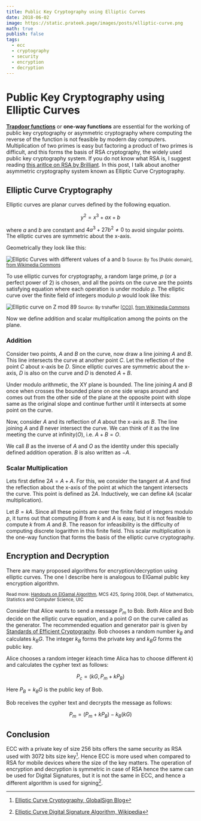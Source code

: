 ```yaml
---
title: Public Key Cryptography using Elliptic Curves
date: 2018-06-02
image: https://static.prateek.page/images/posts/elliptic-curve.png
math: true
publish: false
tags:
  - ecc
  - cryptography
  - security
  - encryption
  - decryption
---
```


# Public Key Cryptography using Elliptic Curves

[**Trapdoor functions**](https://en.wikipedia.org/wiki/Trapdoor_function) or **one-way functions** are essential for the working of public key cryptography or asymmetric cryptography where computing the reverse of the function is not feasible by modern day computers. Multiplication of two primes is easy but factoring a product of two primes is difficult, and this forms the basis of RSA cryptography, the widely used public key cryptography system. If you do not know what RSA is, I suggest reading [this aritlce on RSA by Brilliant](https://brilliant.org/wiki/rsa-encryption/). In this post, I talk about another asymmetric cryptography system known as Elliptic Curve Cryptography.

<!--more-->

## Elliptic Curve Cryptography

Elliptic curves are planar curves defined by the following equation.

$$
y^2 = x^3 + ax + b
$$

where $a$ and $b$ are constant and $4a^3 + 27b^2 \ne 0$ to avoid singular points.
The elliptic curves are symmetric about the x-axis.

Geometrically they look like this:

![Elliptic Curves with different values of a and b](https://upload.wikimedia.org/wikipedia/commons/d/db/EllipticCurveCatalog.svg)
<small>Source: By Tos [Public domain], <a href="https://commons.wikimedia.org/wiki/File:EllipticCurveCatalog.svg">from Wikimedia Commons</a></small>

To use elliptic curves for cryptography, a random large prime, $p$ (or a perfect power of $2$) is chosen, and all the points on the curve are the points satisfying equation where each operation is under modulo $p$. The elliptic curve over the finite field of integers modulo $p$ would look like this:

![Elliptic curve on Z mod 89](https://upload.wikimedia.org/wikipedia/commons/f/f4/Elliptic_curve_on_Z89.svg)
<small>Source: By trshaffer [<a href="http://creativecommons.org/publicdomain/zero/1.0/deed.en">CC0</a>], <a href="https://commons.wikimedia.org/wiki/File:Elliptic_curve_on_Z89.svg">from Wikimedia Commons</a></small>

Now we define addition and scalar multiplication among the points on the plane.

### Addition

Consider two points, $A$ and $B$ on the curve, now draw a line joining $A$ and $B$. This line intersects the curve at another point $C$. Let the reflection of the point $C$ about x-axis be $D$. Since elliptic curves are symmetric about the x-axis, $D$ is also on the curve and $D$ is denoted $A+B$.

Under modulo arithmetic, the XY plane is bounded. The line joining $A$ and $B$ once when crosses the bounded plane on one side wraps around and comes out from the other side of the plane at the opposite point with slope same as the original slope and continue further until it intersects at some point on the curve.

Now, consider $A$ and its reflection of $A$ about the x-axis as $B$. The line joining $A$ and $B$ never intersect the curve. We can think of it as the line meeting the curve at infinity($O$), i.e. $A + B = O$.

We call $B$ as the inverse of $A$ and $O$ as the identity under this specially defined addition operation. $B$ is also written as $-A$.

### Scalar Multiplication

Lets first define $2A = A + A$. For this, we consider the tangent at $A$ and find the reflection about the x-axis of the point at which the tangent intersects the curve. This point is defined as $2A$. Inductively, we can define $kA$ (scalar multiplication).

Let $B = kA$. Since all these points are over the finite field of integers modulo $p$, it turns out that computing $B$ from $k$ and $A$ is easy, but it is not feasible to compute $k$ from $A$ and $B$. The reason for infeasibility is the difficulty of computing discrete logarithm in this finite field. This scalar multiplication is the one-way function that forms the basis of the elliptic curve cryptography.

## Encryption and Decryption

There are many proposed algorithms for encryption/decryption using elliptic curves. The one I describe here is analogous to ElGamal public key encryption algorithm.

<small>Read more: [Handouts on ElGamal Algorithm](http://homepages.math.uic.edu/~leon/mcs425-s08/handouts/el-gamal.pdf), MCS 425, Spring 2008, Dept. of Mathematics, Statistics and Computer Science, UIC</small>

Consider that Alice wants to send a message $P_m$ to Bob. Both Alice and Bob decide on the elliptic curve equation, and a point $G$ on the curve called as the generator. The recommended equation and generator pair is given by [Standards of Efficient Cryptography](http://www.secg.org/sec2-v2.pdf). Bob chooses a random number $k_B$ and calculates $k_BG$. The integer $k_B$ forms the private key and $k_BG$ forms the public key.

Alice chooses a random integer $k$(each time Alica has to choose different $k$) and calculates the cypher text as follows:

$$
P_c = (kG, P_m + kP_B)
$$

Here $P_B = k_BG$ is the public key of Bob.

Bob receives the cypher text and decrypts the message as follows:

$$
P_m = (P_m + kP_B) - k_B(kG)
$$

## Conclusion

ECC with a private key of size 256 bits offers the same security as RSA used with 3072 bits size key[^1]. Hence ECC is more used when compared to RSA for mobile devices where the size of the key matters. The operation of encryption and decryption is symmetric in case of RSA hence the same can be used for Digital Signatures, but it is not the same in ECC, and hence a different algorithm is used for signing[^2].

[^1]: <a href="https://www.globalsign.com/en/blog/elliptic-curve-cryptography/" target="_blank" rel="nofollow noopener noreferrer">Elliptic Curve Cryptography, GlobalSign Blog</a>

[^2]: <a href="https://en.wikipedia.org/wiki/Elliptic_Curve_Digital_Signature_Algorithm" target="_blank" rel="nofollow noopener noreferrer">Elliptic Curve Digital Signature Algorithm, Wikipedia</a>
